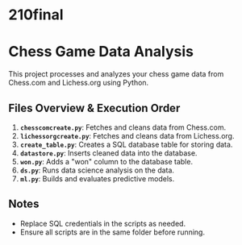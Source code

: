 # 210final

# Chess Game Data Analysis

This project processes and analyzes your chess game data from Chess.com and Lichess.org using Python.

## Files Overview & Execution Order

1. **`chesscomcreate.py`**: Fetches and cleans data from Chess.com.
2. **`lichessorgcreate.py`**: Fetches and cleans data from Lichess.org.
3. **`create_table.py`**: Creates a SQL database table for storing data.
4. **`datastore.py`**: Inserts cleaned data into the database.
5. **`won.py`**: Adds a "won" column to the database table.
6. **`ds.py`**: Runs data science analysis on the data.
7. **`ml.py`**: Builds and evaluates predictive models.

## Notes

- Replace SQL credentials in the scripts as needed.
- Ensure all scripts are in the same folder before running.
